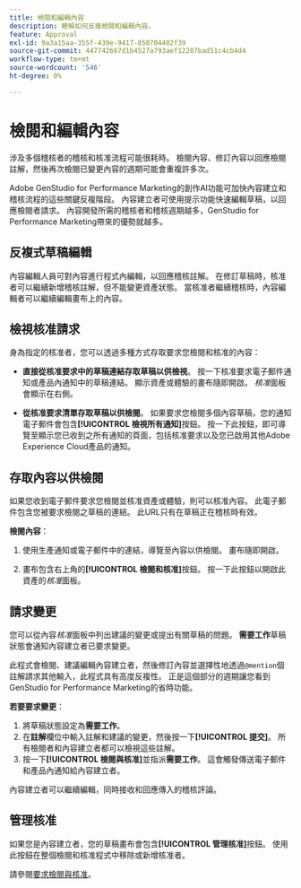 ```yaml
---
title: 檢閱和編輯內容
description: 瞭解如何反複檢閱和編輯內容。
feature: Approval
exl-id: 9a3a15aa-355f-439e-9417-850704402f39
source-git-commit: 447742667d1b4527a793aef12207bad51c4cb4d4
workflow-type: tm+mt
source-wordcount: '546'
ht-degree: 0%

---
```


# 檢閱和編輯內容

涉及多個稽核者的稽核和核准流程可能很耗時。 檢閱內容、修訂內容以回應檢閱註解，然後再次檢閱已變更內容的週期可能會重複許多次。

Adobe GenStudio for Performance Marketing的創作AI功能可加快內容建立和稽核流程的這些關鍵反複階段。 內容建立者可使用提示功能快速編輯草稿，以回應檢閱者請求。 內容開發所需的稽核者和稽核週期越多，GenStudio for Performance Marketing帶來的優勢就越多。

## 反複式草稿編輯

內容編輯人員可對內容進行程式內編輯，以回應稽核註解。 在修訂草稿時，核准者可以繼續新增稽核註解，但不能變更資產狀態。 當核准者繼續稽核時，內容編輯者可以繼續編輯畫布上的內容。

## 檢視核准請求

身為指定的核准者，您可以透過多種方式存取要求您檢閱和核准的內容：

* **直接從核准要求中的草稿連結存取草稿以供檢視**。 按一下核准要求電子郵件通知或產品內通知中的草稿連結。  顯示資產或體驗的畫布隨即開啟。 _核准_&#x200B;面板會顯示在右側。

* **從核准要求清單存取草稿以供檢閱**。 如果要求您檢閱多個內容草稿，您的通知電子郵件會包含&#x200B;**[!UICONTROL 檢視所有通知]**&#x200B;按鈕。 按一下此按鈕，即可導覽至顯示您已收到之所有通知的頁面，包括核准要求以及您已啟用其他Adobe Experience Cloud產品的通知。

## 存取內容以供檢閱

如果您收到電子郵件要求您檢閱並核准資產或體驗，則可以核准內容。 此電子郵件包含您被要求檢閱之草稿的連結。 此URL只有在草稿正在稽核時有效。

**檢閱內容**：

1. 使用生產通知或電子郵件中的連結，導覽至內容以供檢閱。 畫布隨即開啟。

1. 畫布包含右上角的&#x200B;**[!UICONTROL 檢閱和核准]**&#x200B;按鈕。 按一下此按鈕以開啟此資產的&#x200B;_核准_&#x200B;面板。

## 請求變更

您可以從內容&#x200B;_核准_&#x200B;面板中列出建議的變更或提出有關草稿的問題。 **需要工作**&#x200B;草稿狀態會通知內容建立者已要求變更。

此程式會檢閱、建議編輯內容建立者，然後修訂內容並選擇性地透過`@mention`個註解請求其他輸入，此程式具有高度反複性。 正是這個部分的週期讓您看到GenStudio for Performance Marketing的省時功能。

**若要要求變更**：

1. 將草稿狀態設定為&#x200B;**需要工作**。
1. 在&#x200B;**註解**&#x200B;欄位中輸入註解和建議的變更，然後按一下&#x200B;**[!UICONTROL 提交]**。 所有檢閱者和內容建立者都可以檢視這些註解。
1. 按一下&#x200B;**[!UICONTROL 檢閱與核准]**&#x200B;並指派&#x200B;**需要工作**。 這會觸發傳送電子郵件和產品內通知給內容建立者。

內容建立者可以繼續編輯，同時接收和回應傳入的稽核評論。

## 管理核准

如果您是內容建立者，您的草稿畫布會包含&#x200B;**[!UICONTROL 管理核准]**&#x200B;按鈕。 使用此按鈕在整個檢閱和核准程式中移除或新增核准者。

請參閱[要求檢閱與核准](./request-review.md)。
